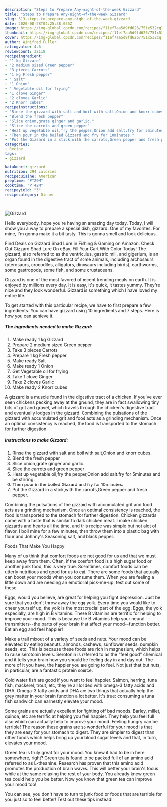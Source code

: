 ```yaml
---
description: "Steps to Prepare Any-night-of-the-week Gizzard"
title: "Steps to Prepare Any-night-of-the-week Gizzard"
slug: 313-steps-to-prepare-any-night-of-the-week-gizzard
date: 2020-08-28T04:25:38.035Z
image: https://img-global.cpcdn.com/recipes/f11ef7aa5d9fd626/751x532cq70/gizzard-recipe-main-photo.jpg
thumbnail: https://img-global.cpcdn.com/recipes/f11ef7aa5d9fd626/751x532cq70/gizzard-recipe-main-photo.jpg
cover: https://img-global.cpcdn.com/recipes/f11ef7aa5d9fd626/751x532cq70/gizzard-recipe-main-photo.jpg
author: Winifred Fuller
ratingvalue: 4.6
reviewcount: 32118
recipeingredient:
- "1 kg Gizzard"
- "2 medium sized Green pepper"
- "3 pieces Carrots"
- "1 kg Fresh pepper"
- " Salt"
- "1 Onion"
- " Vegetable oil for frying"
- "1 clove Ginger"
- "2 cloves Garlic"
- "2 Knorr cubes"
recipeinstructions:
- "Rinse the gizzard with salt and boil with salt,Onion and knorr cubes."
- "Blend the fresh pepper"
- "Slice onion,grate ginger and garlic."
- "Slice the carrots and green pepper"
- "Heat up vegetable oil,fry the pepper,Onion add salt.fry for 5minutes and be stirring."
- "Then pour in the boiled Gizzard and fry for 10minutes."
- "Put the Gizzard in a stick,with the carrots,Green pepper and fresh pepper."
categories:
- Recipe
tags:
- gizzard

katakunci: gizzard 
nutrition: 294 calories
recipecuisine: American
preptime: "PT29M"
cooktime: "PT42M"
recipeyield: "3"
recipecategory: Dinner

---
```



![Gizzard](https://img-global.cpcdn.com/recipes/f11ef7aa5d9fd626/751x532cq70/gizzard-recipe-main-photo.jpg)

Hello everybody, hope you're having an amazing day today. Today, I will show you a way to prepare a special dish, gizzard. One of my favorites. For mine, I'm gonna make it a bit tasty. This is gonna smell and look delicious.

Find Deals on Gizzard Shad Lure in Fishing &amp; Gaming on Amazon. Check Out Gizzard Shad Lure On eBay. Fill Your Cart With Color Today! The gizzard, also referred to as the ventriculus, gastric mill, and gigerium, is an organ found in the digestive tract of some animals, including archosaurs (pterosaurs, crocodiles, alligators, dinosaurs including birds), earthworms, some gastropods, some fish, and some crustaceans.

Gizzard is one of the most favored of recent trending meals on earth. It is enjoyed by millions every day. It is easy, it's quick, it tastes yummy. They're nice and they look wonderful. Gizzard is something which I have loved my entire life.


To get started with this particular recipe, we have to first prepare a few ingredients. You can have gizzard using 10 ingredients and 7 steps. Here is how you can achieve it.

<!--inarticleads1-->

##### The ingredients needed to make Gizzard:

1. Make ready 1 kg Gizzard
1. Prepare 2 medium sized Green pepper
1. Take 3 pieces Carrots
1. Prepare 1 kg Fresh pepper
1. Make ready  Salt
1. Make ready 1 Onion
1. Get  Vegetable oil for frying
1. Take 1 clove Ginger
1. Take 2 cloves Garlic
1. Make ready 2 Knorr cubes


A gizzard is a muscle found in the digestive tract of a chicken. If you&#39;ve ever seen chickens pecking away at the ground, they are in fact swallowing tiny bits of grit and gravel, which travels through the chicken&#39;s digestive tract and eventually lodges in the gizzard. Combining the pulsations of the gizzard with accumulated grit and food acts as a grinding mechanism. Once an optimal consistency is reached, the food is transported to the stomach for further digestion. 

<!--inarticleads2-->

##### Instructions to make Gizzard:

1. Rinse the gizzard with salt and boil with salt,Onion and knorr cubes.
1. Blend the fresh pepper
1. Slice onion,grate ginger and garlic.
1. Slice the carrots and green pepper
1. Heat up vegetable oil,fry the pepper,Onion add salt.fry for 5minutes and be stirring.
1. Then pour in the boiled Gizzard and fry for 10minutes.
1. Put the Gizzard in a stick,with the carrots,Green pepper and fresh pepper.


Combining the pulsations of the gizzard with accumulated grit and food acts as a grinding mechanism. Once an optimal consistency is reached, the food is transported to the stomach for further digestion. Chicken gizzards come with a taste that is similar to dark chicken meat. I make chicken gizzards and hearts all the time, and this recipe was simple but not alot of flavor. I boil mine for a few minutes, then throw them into a plastic bag with flour and Johnny&#39;s Seasoning salt, and black pepper. 

Foods That Make You Happy


Many of us think that comfort foods are not good for us and that we must keep away from them. Often, if the comfort food is a high sugar food or another junk food, this is very true. Soemtimes, comfort foods can be utterly nutritious and good for us to eat. There are some foods that actually can boost your moods when you consume them. When you are feeling a little down and are needing an emotional pick-me-up, test out some of these.

Eggs, would you believe, are great for helping you fight depression. Just be sure that you don't throw away the egg yolk. Every time you would like to cheer yourself up, the yolk is the most crucial part of the egg. Eggs, the yolk especially, are high in B vitamins. These B vitamins are terrific for helping to improve your mood. This is because the B vitamins help your neural transmitters--the parts of your brain that affect your mood--function better. Eat an egg and feel happier!

Make a trail mixout of a variety of seeds and nuts. Your mood can be elevated by eating peanuts, almonds, cashews, sunflower seeds, pumpkin seeds, etc. This is because these foods are rich in magnesium, which helps to raise serotonin levels. Serotonin is referred to as the "feel good" chemical and it tells your brain how you should be feeling day in and day out. The more of it you have, the happier you are going to feel. Not just that but nuts, in particular, are a fantastic protein source.

Cold water fish are good if you want to feel happier. Salmon, herring, tuna fish, mackerel, trout, etc, they're all loaded with omega-3 fatty acids and DHA. Omega-3 fatty acids and DHA are two things that actually help the grey matter in your brain function a lot better. It's true: consuming a tuna fish sandwich can earnestly elevate your mood. 

Some grains are actually excellent for fighting off bad moods. Barley, millet, quinoa, etc are terrific at helping you feel happier. They help you feel full also which can actually help to improve your mood. Feeling hungry can be terrible! The reason these grains are so wonderful for your mood is that they are easy for your stomach to digest. They are simpler to digest than other foods which helps bring up your blood sugar levels and that, in turn, elevates your mood.

Green tea is truly great for your mood. You knew it had to be in here somewhere, right? Green tea is found to be packed full of an amino acid referred to as L-theanine. Research has proven that this amino acid promotes the production of brain waves. This will better your brain's focus while at the same relaxing the rest of your body. You already knew green tea could help you be better. Now you know that green tea can improve your mood too!

You can see, you don't have to turn to junk food or foods that are terrible for you just so to feel better! Test out  these tips  instead!

